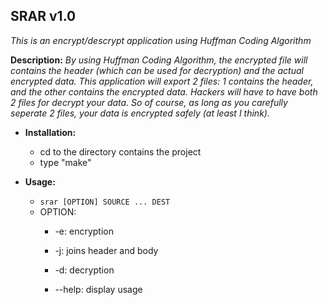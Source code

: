 **SRAR v1.0** 
------------------------------------------------------------------------
*This is an encrypt/descrypt application using Huffman Coding Algorithm*

**Description:**
*By using Huffman Coding Algorithm, the encrypted file will contains the header (which can be used for decryption) and the actual encrypted data. This application will export 2 files: 1 contains the header, and the other contains the encrypted data. Hackers will have to have both 2 files for decrypt your data. So of course, as long as you carefully seperate 2 files, your data is encrypted safely (at least I think).*


* **Installation:**
	* cd to the directory contains the project
	* type "make"

* **Usage:**
	* `srar [OPTION] SOURCE ... DEST`
	* OPTION:
		* -e: encryption
		* -j: joins header and body
		* -d: decryption

		* --help: display usage 
